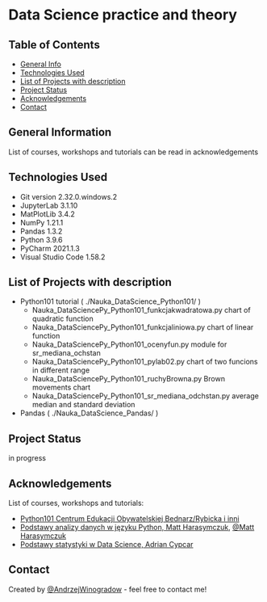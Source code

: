 # Data Science practice and theory

## Table of Contents
* [General Info](#general-information)
* [Technologies Used](#technologies-used) <!--  * [Features](#features)  --> <!--  * [Screenshots](#screenshots)  --> <!-- * [Setup](#setup) --> <!--  * [Usage](#usage) -->
* [List of Projects with description](#list-of-projects-with-describtion)
* [Project Status](#project-status) <!--  * [Room for Improvement](#room-for-improvement) -->
* [Acknowledgements](#acknowledgements)
* [Contact](#contact)
<!-- * [License](#license) -->


## General Information

List of courses, workshops and tutorials can be read in acknowledgements

## Technologies Used

- Git version 2.32.0.windows.2
- JupyterLab 3.1.10
- MatPlotLib 3.4.2
- NumPy 1.21.1
- Pandas 1.3.2
- Python 3.9.6
- PyCharm 2021.1.3
- Visual Studio Code 1.58.2
<!--  - Tech 1 - version 1.0
- Tech 2 - version 2.0
- Tech 3 - version 3.0 -->

## List of Projects with description

- Python101 tutorial ( ./Nauka_DataScience_Python101/ )
  - Nauka_DataSciencePy_Python101_funkcjakwadratowa.py chart of quadratic function
  - Nauka_DataSciencePy_Python101_funkcjaliniowa.py chart of linear function
  - Nauka_DataSciencePy_Python101_ocenyfun.py module for sr_mediana_ochstan
  - Nauka_DataSciencePy_Python101_pylab02.py chart of two funcions in different range
  - Nauka_DataSciencePy_Python101_ruchyBrowna.py Brown movements chart
  - Nauka_DataSciencePy_Python101_sr_mediana_odchstan.py average median and standard deviation
- Pandas ( ./Nauka_DataScience_Pandas/ )



<!--## Features
List the ready features here:
- Awesome feature 1
- Awesome feature 2
- Awesome feature 3-->


<!--  ## Screenshots
![Example screenshot](./img/screenshot.png) -->
<!-- If you have screenshots you'd like to share, include them here. -->


<!--  ## Setup
What are the project requirements/dependencies? Where are they listed? A requirements.txt or a Pipfile.lock file perhaps? Where is it located?

Proceed to describe how to install / setup one's local environment / get started with the project.
-->

<!--  ## Usage
How does one go about using it?
Provide various use cases and code examples here.

`write-your-code-here` -->


## Project Status

in progress


<!--  ## Room for Improvement
Include areas you believe need improvement / could be improved. Also add TODOs for future development.

Room for improvement:
- Improvement to be done 1
- Improvement to be done 2

To do:
- Feature to be added 1
- Feature to be added 2  -->


## Acknowledgements
List of courses, workshops and tutorials: 

- [Python101 Centrum Edukacji Obywatelskiej Bednarz/Rybicka i inni](https://python101.readthedocs.io/pl/latest/index.html)
- [Podstawy analizy danych w języku Python, Matt Harasymczuk](https://www.youtube.com/c/MattHarasymczuk/videos), [@Matt Harasymczuk](https://github.com/AstroMatt)
- [Podstawy statystyki w Data Science, Adrian Cypcar](https://futurecollars.com/pl/)

## Contact
Created by [@AndrzejWinogradow](https://github.com/AndrzejWinogradow) - feel free to contact me!
